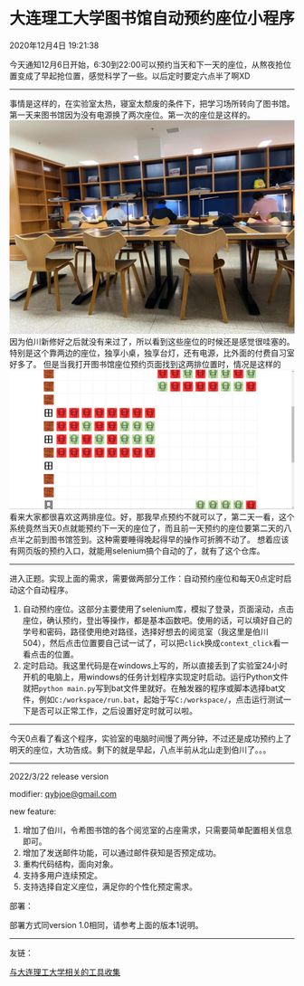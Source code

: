 # 大连理工大学图书馆自动预约座位小程序
2020年12月4日 19:21:38

今天通知12月6日开始，6:30到22:00可以预约当天和下一天的座位，从熬夜抢位置变成了早起抢位置，感觉科学了一些。以后定时要定六点半了啊XD

---

事情是这样的，在实验室太热，寝室太颓废的条件下，把学习场所转向了图书馆。第一天来图书馆因为没有电源换了两次座位。第一次的座位是这样的。
![](files/picture1.jpg)
因为伯川新修好之后就没有来过了，所以看到这些座位的时候还是感觉很哇塞的。特别是这个靠两边的座位，独享小桌，独享台灯，还有电源，比外面的付费自习室好多了。
但是当我打开图书馆座位预约页面找到这两排位置时，情况是这样的
![](files/picture2.png)
看来大家都很喜欢这两排座位。好，那我早点预约不就可以了，第二天一看，这个系统竟然当天0点就能预约下一天的座位了，而且前一天预约的座位要第二天的八点半之前到图书馆签到。这种需要睡得晚起得早的操作可折腾不动了。
想着应该有网页版的预约入口，就能用selenium搞个自动的了，就有了这个仓库。

---

进入正题。实现上面的需求，需要做两部分工作：自动预约座位和每天0点定时启动这个自动程序。

1. 自动预约座位。这部分主要使用了selenium库，模拟了登录，页面滚动，点击座位，确认预约，登出等操作，都是基本函数吧。使用的话，可以填好自己的学号和密码，路径使用绝对路径，选择好想去的阅览室（我这里是伯川504），然后点击位置要自己试一试了，可以把`click`换成`context_click`看一看点击的位置。
2. 定时启动。我这里代码是在windows上写的，所以直接丢到了实验室24小时开机的电脑上，用windows的任务计划程序实现定时启动。运行Python文件就把`python main.py`写到bat文件里就好。在触发器的程序或脚本选择bat文件，例如`C:/workspace/run.bat`，起始于写`C:/workspace/`，点击运行测试一下是否可以正常工作，之后设置好定时就可以啦。
---
今天0点看了看这个程序，实验室的电脑时间慢了两分钟，不过还是成功预约上了明天的座位，大功告成。剩下的就是早起，八点半前从北山走到伯川了。。。

---

2022/3/22 release version

modifier: qybjoe@gmail.com

new feature:

1. 增加了伯川，令希图书馆的各个阅览室的占座需求，只需要简单配置相关信息即可。
2. 增加了发送邮件功能，可以通过邮件获知是否预定成功。
3. 重构代码结构，面向对象。
4. 支持多用户连续预定。
5. 支持选择自定义座位，满足你的个性化预定需求。

部署：

部署方式同version 1.0相同，请参考上面的版本1说明。



---

友链：

[与大连理工大学相关的工具收集](https://github.com/BeautyYuYanli/dlut-survival-tools)
